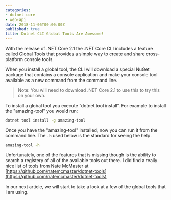 ```yaml
---
categories:
- dotnet core
- web-api
date: 2018-11-05T00:00:00Z
published: true
title: Dotnet CLI Global Tools Are Awesome!
---
```


With the release of .NET Core 2.1 the .NET Core CLI includes a feature called Global Tools that provides a simple way to create and share cross-platform console tools.

When you install a global tool, the CLI will download a special NuGet package that contains a console application and make your console tool available as a new command from the command line.

> Note: You will need to download .NET Core 2.1 to use this to try this on your own.

To install a global tool you execute “dotnet tool install”.  For example to install the "amazing-tool" you would run:

```bash
dotnet tool install -g amazing-tool
```

Once you have the "amazing-tool" installed, now you can run it from the command line.  The `-h` used below is the standard for seeing the help.

```bash
amazing-tool -h
```

Unfortunately, one of the features that is missing though is the ability to search a registery of all of the available tools out there.  I did find a really nice list of tools from Nate McMaster at
 [https://github.com/natemcmaster/dotnet-tools](https://github.com/natemcmaster/dotnet-tools)

In our next article, we will start to take a look at a few of the global tools that I am using.